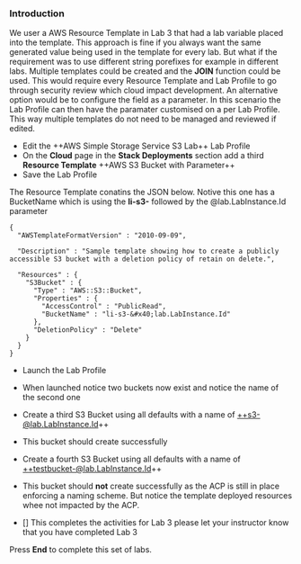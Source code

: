 ### Introduction

We user a AWS Resource Template in Lab 3 that had a lab variable placed into the template.  This approach is fine if you always want the same generated value being used in the template for every lab.  But what if the requirement was to use different string porefixes for example in different labs.  Multiple templates could be created and the **JOIN** function could be used.  This would require every Resource Template and Lab Profile to go through security review which cloud impact development.  An alternative option would be to configure the field as a parameter.  In this scenario the Lab Profile can then have the paramater customised on a per Lab Profile.  This way multiple templates do not need to be managed and reviewed if edited.

- Edit the ++AWS Simple Storage Service S3 Lab++ Lab Profile
- On the **Cloud** page in the **Stack Deployments** section add a third **Resource Template** ++AWS S3 Bucket with Parameter++
- Save the Lab Profile 

The Resource Template conatins the JSON below.  Notive this one has a BucketName which is using the **li-s3-** followed by the @lab.LabInstance.Id parameter

```AWSTemplate-nocopy
{
  "AWSTemplateFormatVersion" : "2010-09-09",

  "Description" : "Sample template showing how to create a publicly accessible S3 bucket with a deletion policy of retain on delete.",

  "Resources" : {
    "S3Bucket" : {
      "Type" : "AWS::S3::Bucket",
      "Properties" : {
        "AccessControl" : "PublicRead",
        "BucketName" : "li-s3-&#x40;lab.LabInstance.Id"
      },
      "DeletionPolicy" : "Delete"
    }
  }
}
```

- Launch the Lab Profile
- When launched notice two buckets now exist and notice the name of the second one
- Create a third S3 Bucket using all defaults with a name of ++s3-@lab.LabInstance.Id++
- This bucket should create successfully
- Create a fourth S3 Bucket using all defaults with a name of ++testbucket-@lab.LabInstance.Id++
- This bucket should **not** create successfully as the ACP is still in place enforcing a naming scheme.  But notice the template deployed resources whee not impacted by the ACP.

- [] This completes the activities for Lab 3 please let your instructor know that you have completed Lab 3

Press **End** to complete this set of labs.
